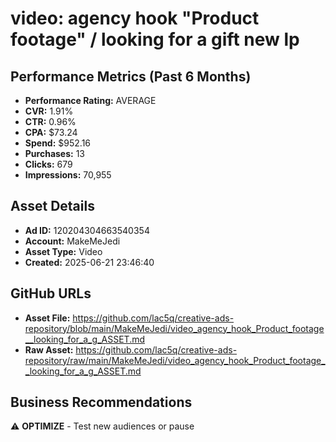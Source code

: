 # video: agency hook "Product footage" / looking for a gift new lp

## Performance Metrics (Past 6 Months)
- **Performance Rating:** AVERAGE
- **CVR:** 1.91%
- **CTR:** 0.96%
- **CPA:** $73.24
- **Spend:** $952.16
- **Purchases:** 13
- **Clicks:** 679
- **Impressions:** 70,955

## Asset Details
- **Ad ID:** 120204304663540354
- **Account:** MakeMeJedi
- **Asset Type:** Video
- **Created:** 2025-06-21 23:46:40

## GitHub URLs
- **Asset File:** https://github.com/lac5q/creative-ads-repository/blob/main/MakeMeJedi/video_agency_hook_Product_footage__looking_for_a_g_ASSET.md
- **Raw Asset:** https://github.com/lac5q/creative-ads-repository/raw/main/MakeMeJedi/video_agency_hook_Product_footage__looking_for_a_g_ASSET.md

## Business Recommendations
⚠️ **OPTIMIZE** - Test new audiences or pause
